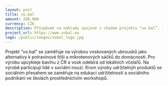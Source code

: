 ```yaml
---
layout: post
title: vo.bal
amount: 200,000
currency: CZK
description: Příspěvek na náklady spojené s chodem projektu “vo.bal”, jeho propagací, a dále náklady na certifikaci vosku
project_url: https://www.vobal.eu
logo: /public/images/vobal_logo.jpg
---
```


Projekt “vo.bal” se zaměřuje na výrobou voskovaných ubrousků jako alternativy k potravinové fólii a mikrotenových sáčků do domácnosti. Pro výrobu upcykleje bavlnu z ČR a vosk odebírá od lokálních včelařů. Na výrobě
participují lidé v sociální nouzi. Krom výroby udržitelnýh produktů se sociálním přesahem se zaměřuje na edukaci udržitelnosti a sociálního podnikání ve školách prostřednictvím workshopů.
